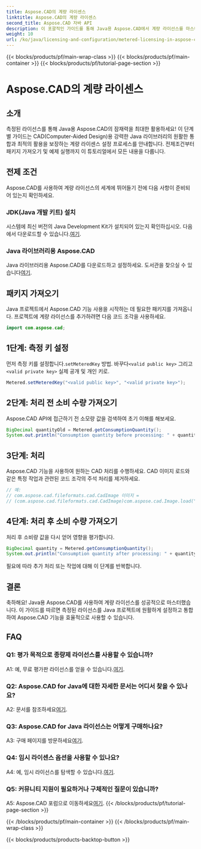 ```yaml
---
title: Aspose.CAD의 계량 라이센스
linktitle: Aspose.CAD의 계량 라이센스
second_title: Aspose.CAD 자바 API
description: 이 포괄적인 가이드를 통해 Java용 Aspose.CAD에서 계량 라이선스를 마스터하는 방법을 알아보세요. 효율성과 비용 효율성을 위해 CAD 처리를 최적화하십시오.
weight: 10
url: /ko/java/licensing-and-configuration/metered-licensing-in-aspose-cad/
---
```


{{< blocks/products/pf/main-wrap-class >}}
{{< blocks/products/pf/main-container >}}
{{< blocks/products/pf/tutorial-page-section >}}

# Aspose.CAD의 계량 라이센스

## 소개

측정된 라이선스를 통해 Java용 Aspose.CAD의 잠재력을 최대한 활용하세요! 이 단계별 가이드는 CAD(Computer-Aided Design)용 강력한 Java 라이브러리의 원활한 통합과 최적의 활용을 보장하는 계량 라이센스 설정 프로세스를 안내합니다. 전제조건부터 패키지 가져오기 및 예제 실행까지 이 튜토리얼에서 모든 내용을 다룹니다.

## 전제 조건

Aspose.CAD를 사용하여 계량 라이선스의 세계에 뛰어들기 전에 다음 사항이 준비되어 있는지 확인하세요.

### JDK(Java 개발 키트) 설치

 시스템에 최신 버전의 Java Development Kit가 설치되어 있는지 확인하십시오. 다음에서 다운로드할 수 있습니다.[여기](https://www.oracle.com/java/technologies/javase-downloads.html).

### Java 라이브러리용 Aspose.CAD

 Java 라이브러리용 Aspose.CAD를 다운로드하고 설정하세요. 도서관을 찾으실 수 있습니다[여기](https://releases.aspose.com/cad/java/).

## 패키지 가져오기

Java 프로젝트에서 Aspose.CAD 기능 사용을 시작하는 데 필요한 패키지를 가져옵니다. 프로젝트에 계량 라이선스를 추가하려면 다음 코드 조각을 사용하세요.

```java
import com.aspose.cad;
```

## 1단계: 측정 키 설정

 먼저 측정 키를 설정합니다.`setMeteredKey` 방법. 바꾸다`<valid public key>` 그리고`<valid private key>` 실제 공개 및 개인 키로.

```java
Metered.setMeteredKey("<valid public key>", "<valid private key>");
```

## 2단계: 처리 전 소비 수량 가져오기

Aspose.CAD API에 접근하기 전 소모량 값을 검색하여 초기 이해를 해보세요.

```java
BigDecimal quantityOld = Metered.getConsumptionQuantity();
System.out.println("Consumption quantity before processing: " + quantityOld);
```

## 3단계: 처리

Aspose.CAD 기능을 사용하여 원하는 CAD 처리를 수행하세요. CAD 이미지 로드와 같은 특정 작업과 관련된 코드 조각의 주석 처리를 제거하세요.

```java
// 예:
// com.aspose.cad.fileformats.cad.CadImage 이미지 =
// (com.aspose.cad.fileformats.cad.CadImage)com.aspose.cad.Image.load("BlockRefDgn.dwg");
```

## 4단계: 처리 후 소비 수량 가져오기

처리 후 소비량 값을 다시 얻어 영향을 평가합니다.

```java
BigDecimal quantity = Metered.getConsumptionQuantity();
System.out.println("Consumption quantity after processing: " + quantity);
```

필요에 따라 추가 처리 또는 작업에 대해 이 단계를 반복합니다.

## 결론

축하해요! Java용 Aspose.CAD를 사용하여 계량 라이선스를 성공적으로 마스터했습니다. 이 가이드를 따르면 측정된 라이선스를 Java 프로젝트에 원활하게 설정하고 통합하여 Aspose.CAD 기능을 효율적으로 사용할 수 있습니다.

## FAQ

### Q1: 평가 목적으로 종량제 라이선스를 사용할 수 있습니까?

 A1: 예, 무료 평가판 라이선스를 얻을 수 있습니다.[여기](https://releases.aspose.com/).

### Q2: Aspose.CAD for Java에 대한 자세한 문서는 어디서 찾을 수 있나요?

 A2: 문서를 참조하세요[여기](https://reference.aspose.com/cad/java/).

### Q3: Aspose.CAD for Java 라이선스는 어떻게 구매하나요?

 A3: 구매 페이지를 방문하세요[여기](https://purchase.aspose.com/buy).

### Q4: 임시 라이센스 옵션을 사용할 수 있나요?

 A4: 예, 임시 라이선스를 탐색할 수 있습니다.[여기](https://purchase.aspose.com/temporary-license/).

### Q5: 커뮤니티 지원이 필요하거나 구체적인 질문이 있습니까?

 A5: Aspose.CAD 포럼으로 이동하세요[여기](https://forum.aspose.com/c/cad/19).
{{< /blocks/products/pf/tutorial-page-section >}}

{{< /blocks/products/pf/main-container >}}
{{< /blocks/products/pf/main-wrap-class >}}

{{< blocks/products/products-backtop-button >}}

